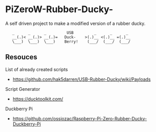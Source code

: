 # PiZeroW-Rubber-Ducky-
A self driven project to make a modified version of a rubber ducky. 
```
   _      _      _         USB         _      _      _
   __(.)< __(.)> __(.)=   Duck-    >(.)__ <(.)__ =(.)__
   \___)  \___)  \___)    Berry!    (___/  (___/  (___/ 
```
## Resouces

List of already created scripts
- https://github.com/hak5darren/USB-Rubber-Ducky/wiki/Payloads

Script Generator
- https://ducktoolkit.com/

Duckberry Pi 
- https://github.com/ossiozac/Raspberry-Pi-Zero-Rubber-Ducky-Duckberry-Pi
